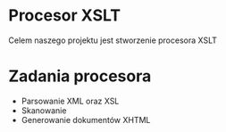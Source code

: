 # Procesor XSLT #

Celem naszego projektu jest stworzenie procesora XSLT


# Zadania procesora #

  * Parsowanie XML oraz XSL
  * Skanowanie
  * Generowanie dokumentów XHTML